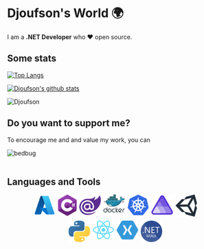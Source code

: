 # Djoufson's World 🌍

I am a **.NET Developer** who ❤️ open source.

## Some stats
[![Top Langs](https://github-readme-stats.vercel.app/api/top-langs/?username=djoufson&layout=compact&theme=github_dark)](https://github.com/djoufson/github-readme-stats)

[![Djoufson's github stats](https://github-readme-stats.vercel.app/api?username=djoufson&count_private=true&show_icons=true&theme=github_dark&hide_rank=false)](https://github.com/djoufson/github-readme-stats)

![Djoufson](https://github-readme-streak-stats.herokuapp.com/?user=Djoufson&theme=github_dark&hide_border=false)<br/>

## Do you want to support me?
To encourage me and and value my work, you can
<p>
    <a href="https://www.buymeacoffee.com/djoufson"><img align="left" src="https://cdn.buymeacoffee.com/buttons/v2/default-yellow.png" height="50" width="210" alt="bedbug" />
    </a>
</p>
<br/>
<br/>

## Languages and Tools
<div style="display:flex;flex-wrap:wrap;max-width: 400px;justify-content:center;margin:auto;gap:6px">
    <a target="_blank" href="https://azure.microsoft.com/en-us"><img height="50" alt="Azure" src="./Images/azure.png"/></a>
    <a target="_blank" href="https://learn.microsoft.com/en-us/dotnet/csharp/"><img height="50" alt="C#" src="./Images/csharp.png"/></a>
    <a target="_blank" href="https://dotnet.microsoft.com/en-us/apps/aspnet/web-apps/blazor"><img width=50 alt="Blazor" src="./Images/blazor.png"/></a>
    <a target="_blank" href="https://www.docker.com"><img width=50 alt="Docker" src="./Images/docker.png"/></a>
    <a target="_blank" href="https://kubernetes.io"><img width=50 alt="Kubernetes" src="./Images/kubernetes.png"/></a>
    <a target="_blank" href="https://learn.microsoft.com/en-us/dotnet/aspire/get-started/aspire-overview"><img width=50 alt="Aspire" src="./Images/aspire.png"/></a>
    <a target="_blank" href="https://unity.com/"><img width=50 alt="Unity" src="./Images/unity.png"/></a>
    <a target="_blank" href="https://www.python.org/"><img width=50 alt="Python" src="./Images/python.png"/></a>
    <a target="_blank" href="https://reactjs.org/"><img width=50 alt="React JS" src="./Images/react.png"/></a>
    <a target="_blank" href="https://dotnet.microsoft.com/en-us/apps/xamarin/xamarin-forms"><img width=50 alt="Xamarin Forms" src="./Images/xamarin.svg"/></a>
    <a target="_blank" href="https://learn.microsoft.com/en-us/dotnet/maui"><img width=50 alt=".NET MAUI" src="./Images/maui.png"/></a>

</div>
